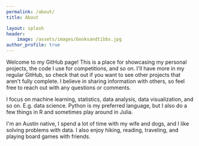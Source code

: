 ```yaml
---
permalink: /about/
title: About

layout: splash
header:
    image: /assets/images/booksandtibbs.jpg
author_profile: true
---
```


Welcome to my GitHub page! This is a place for showcasing my personal projects, the code I use for competitions, and so on. I'll have more in my regular GitHub, so check that out if you want to see other projects that aren't fully complete. I believe in sharing information with others, so feel free to reach out with any questions or comments.

I focus on machine learning, statistics, data analysis, data visualization, and so on. E.g. data science. Python is my preferred language, but I also do a few things in R and sometimes play around in Julia.

I'm an Austin native, I spend a lot of time with my wife and dogs, and I like solving problems with data. I also enjoy hiking, reading, traveling, and playing board games with friends.
